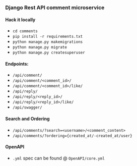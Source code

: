 ### Django Rest API comment microservice

#### Hack it locally
* `cd comments`
* `pip install -r requirements.txt`
* `python manage.py makemigrations`
* `python manage.py migrate`
* `python manage.py createsuperuser`

#### Endpoints: 
* `/api/comment/`
* `/api/comment/<comment_id>/`
* `/api/comment/<comment_id>/like/`
* `/api/reply/`
* `/api/reply/<reply_id>/`
* `/api/reply/<reply_id>/like/`
* `/api/swagger/`

#### Search and Ordering
* `/api/comments/?search=<username>/<comment_content>`
* `/api/comments/?ordering={created_at/-created_at/user}`

#### OpenAPI
* `.yml` spec can be found @ `OpenAPI/core.yml`

